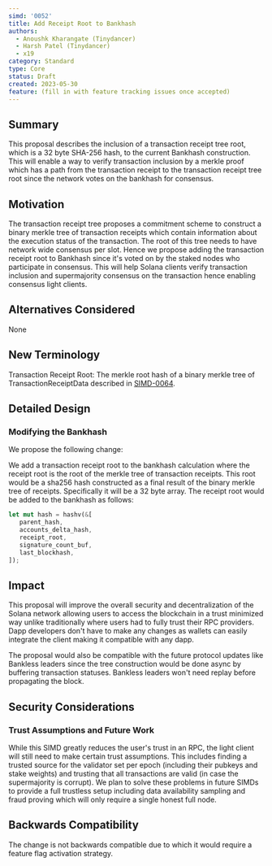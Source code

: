 ```yaml
---
simd: '0052'
title: Add Receipt Root to Bankhash
authors:
  - Anoushk Kharangate (Tinydancer)
  - Harsh Patel (Tinydancer)
  - x19
category: Standard
type: Core
status: Draft
created: 2023-05-30
feature: (fill in with feature tracking issues once accepted)
---
```


## Summary

This proposal describes the inclusion of a transaction receipt tree root, 
which is a 32 byte SHA-256 hash, to the current Bankhash construction. 
This will enable a way to verify transaction inclusion by a merkle proof 
which has a path from the transaction receipt to the transaction receipt 
tree root since the network votes on the bankhash for consensus. 

## Motivation

The transaction receipt tree proposes a commitment scheme to construct 
a binary merkle tree of transaction receipts which contain information 
about the execution status of the transaction. The root of this tree 
needs to have network wide consensus per slot. Hence we propose 
adding the transaction receipt root to Bankhash since it's voted 
on by the staked nodes who participate in consensus. This will 
help Solana clients verify transaction inclusion and supermajority 
consensus on the transaction hence enabling consensus light clients. 

## Alternatives Considered

None

## New Terminology

Transaction Receipt Root: The merkle root hash of a binary merkle tree of 
TransactionReceiptData described in [SIMD-0064](https://github.com/solana-foundation/solana-improvement-documents/pull/64).

## Detailed Design

### Modifying the Bankhash

We propose the following change:

We add a transaction receipt root to the bankhash calculation where the receipt
root is the root of the merkle tree of transaction receipts. 
This root would be a sha256 hash constructed as a final result of the 
binary merkle tree of receipts. Specifically it will be a 32 byte array. 
The receipt root would be added to the bankhash as follows:

   ``` rust
   let mut hash = hashv(&[
      parent_hash,
      accounts_delta_hash,
      receipt_root,
      signature_count_buf,
      last_blockhash,
   ]);
   ```

## Impact

This proposal will improve the overall security and decentralization of the Solana
network allowing users to access the blockchain in a trust minimized way unlike
traditionally where users had to fully trust their RPC providers. Dapp developers
don't have to make any changes as wallets can easily integrate the client making
it compatible with any dapp.

The proposal would also be compatible with the future protocol updates like
Bankless leaders since the tree construction would be done async by buffering
transaction statuses. Bankless leaders won't need replay before propagating
the block.

## Security Considerations

### Trust Assumptions and Future Work

While this SIMD greatly reduces the user's trust in an RPC, the light client will
 still need to make certain trust assumptions. This includes finding a trusted
 source for the validator set per epoch (including their pubkeys and stake weights)
 and trusting that all transactions are valid (in case the supermajority is corrupt).
 We plan to solve these problems in future SIMDs to provide a full trustless setup
 including data availability sampling and fraud proving which will only require a
 single honest full node.

## Backwards Compatibility

The change is not backwards compatible due to which it would require
a feature flag activation strategy.

